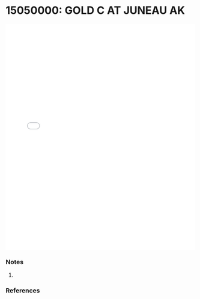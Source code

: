 # 15050000: GOLD C AT JUNEAU AK

<iframe src="/distribution_estimation/_static/stations/15050000_fdc.html" width="100%" height="600" frameborder="0"></iframe>

### Notes
1. 

### References

